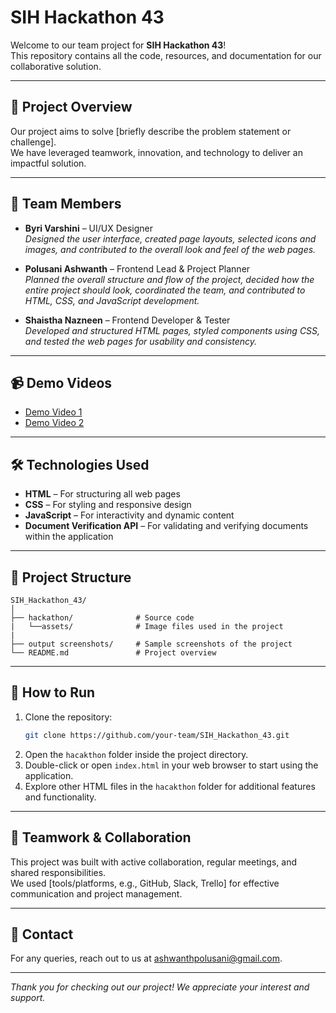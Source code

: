 # SIH Hackathon 43

Welcome to our team project for **SIH Hackathon 43**!  
This repository contains all the code, resources, and documentation for our collaborative solution.

---

## 🚀 Project Overview

Our project aims to solve [briefly describe the problem statement or challenge].  
We have leveraged teamwork, innovation, and technology to deliver an impactful solution.

---

## 👥 Team Members

- **Byri Varshini** – UI/UX Designer  
  *Designed the user interface, created page layouts, selected icons and images, and contributed to the overall look and feel of the web pages.*

- **Polusani Ashwanth** – Frontend Lead & Project Planner  
  *Planned the overall structure and flow of the project, decided how the entire project should look, coordinated the team, and contributed to HTML, CSS, and JavaScript development.*

- **Shaistha Nazneen** – Frontend Developer & Tester  
  *Developed and structured HTML pages, styled components using CSS, and tested the web pages for usability and consistency.*

---

## 📹 Demo Videos

- [Demo Video 1](https://drive.google.com/file/d/1_cHgWdjqW96wm_f7tpDzFoJrUpDDiS3l/view?usp=sharing)
- [Demo Video 2](https://drive.google.com/file/d/1cDSS6OV02AbulzKTWHQZ3IKlYRHXXu9k/view?usp=sharing)

---

## 🛠️ Technologies Used

- **HTML** – For structuring all web pages
- **CSS** – For styling and responsive design
- **JavaScript** – For interactivity and dynamic content
- **Document Verification API** – For validating and verifying documents within the application

---

## 📂 Project Structure

```
SIH_Hackathon_43/
│
├── hackathon/              # Source code
|   └──assets/              # Image files used in the project
|
├── output screenshots/     # Sample screenshots of the project
└── README.md               # Project overview
```

---

## 📝 How to Run

1. Clone the repository:
    ```sh
    git clone https://github.com/your-team/SIH_Hackathon_43.git
    ```
2. Open the `hacakthon` folder inside the project directory.
3. Double-click or open `index.html` in your web browser to start using the application.
4. Explore other HTML files in the `hacakthon` folder for additional features and functionality.

---

## 🤝 Teamwork & Collaboration

This project was built with active collaboration, regular meetings, and shared responsibilities.  
We used [tools/platforms, e.g., GitHub, Slack, Trello] for effective communication and project management.

---

## 📧 Contact

For any queries, reach out to us at ashwanthpolusani@gmail.com.

---

*Thank you for checking out our project! We appreciate your interest and support.*


